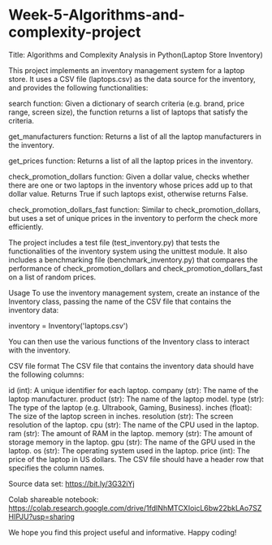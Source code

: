 # Week-5-Algorithms-and-complexity-project
Title: Algorithms and Complexity Analysis in Python(Laptop Store Inventory)

This project implements an inventory management system for a laptop store. It uses a CSV file (laptops.csv) as the data source for the inventory, and provides the following functionalities:

search function: Given a dictionary of search criteria (e.g. brand, price range, screen size), the function returns a list of laptops that satisfy the criteria.

get_manufacturers function: Returns a list of all the laptop manufacturers in the inventory.

get_prices function: Returns a list of all the laptop prices in the inventory.

check_promotion_dollars function: Given a dollar value, checks whether there are one or two laptops in the inventory whose prices add up to that dollar value. Returns True if such laptops exist, otherwise returns False.

check_promotion_dollars_fast function: Similar to check_promotion_dollars, but uses a set of unique prices in the inventory to perform the check more efficiently.

The project includes a test file (test_inventory.py) that tests the functionalities of the inventory system using the unittest module. It also includes a benchmarking file (benchmark_inventory.py) that compares the performance of check_promotion_dollars and check_promotion_dollars_fast on a list of random prices.

Usage
To use the inventory management system, create an instance of the Inventory class, passing the name of the CSV file that contains the inventory data:

inventory = Inventory('laptops.csv')

You can then use the various functions of the Inventory class to interact with the inventory.

CSV file format
The CSV file that contains the inventory data should have the following columns:

id (int): A unique identifier for each laptop.
company (str): The name of the laptop manufacturer.
product (str): The name of the laptop model.
type (str): The type of the laptop (e.g. Ultrabook, Gaming, Business).
inches (float): The size of the laptop screen in inches.
resolution (str): The screen resolution of the laptop.
cpu (str): The name of the CPU used in the laptop.
ram (str): The amount of RAM in the laptop.
memory (str): The amount of storage memory in the laptop.
gpu (str): The name of the GPU used in the laptop.
os (str): The operating system used in the laptop.
price (int): The price of the laptop in US dollars.
The CSV file should have a header row that specifies the column names.

Source data set: https://bit.ly/3G32iYj


Colab shareable notebook: https://colab.research.google.com/drive/1fdINhMTCXIoicL6bw22bkLAo7SZHIPJU?usp=sharing

We hope you find this project useful and informative. Happy coding!
